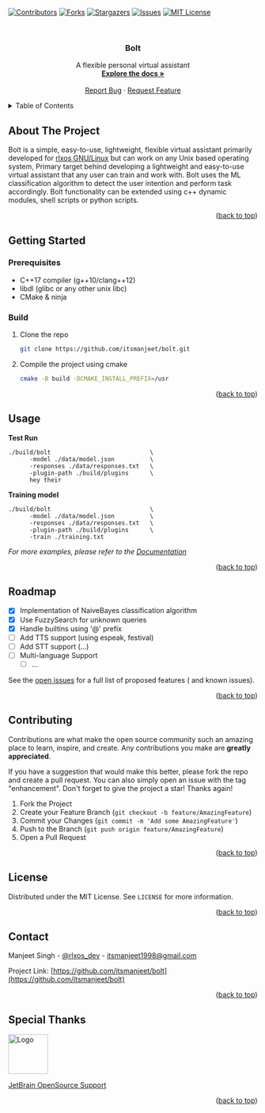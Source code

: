 <!-- Improved compatibility of back to top link: See: https://github.com/itsmanjeet/bolt/pull/73 -->
<a name="readme-top"></a>
<!--
*** Thanks for checking out the Best-README-Template. If you have a suggestion
*** that would make this better, please fork the repo and create a pull request
*** or simply open an issue with the tag "enhancement".
*** Don't forget to give the project a star!
*** Thanks again! Now go create something AMAZING! :D
-->



<!-- PROJECT SHIELDS -->
<!--
*** I'm using markdown "reference style" links for readability.
*** Reference links are enclosed in brackets [ ] instead of parentheses ( ).
*** See the bottom of this document for the declaration of the reference variables
*** for contributors-url, forks-url, etc. This is an optional, concise syntax you may use.
*** https://www.markdownguide.org/basic-syntax/#reference-style-links
-->
[![Contributors][contributors-shield]][contributors-url]
[![Forks][forks-shield]][forks-url]
[![Stargazers][stars-shield]][stars-url]
[![Issues][issues-shield]][issues-url]
[![MIT License][license-shield]][license-url]


<!-- PROJECT LOGO -->
<br />
<div align="center">
<h3 align="center">Bolt</h3>

  <p align="center">
    A flexible personal virtual assistant
    <br />
    <a href="https://github.com/itsmanjeet/bolt"><strong>Explore the docs »</strong></a>
    <br />
    <br />
    <a href="https://github.com/itsmanjeet/bolt/issues">Report Bug</a>
    ·
    <a href="https://github.com/itsmanjeet/bolt/issues">Request Feature</a>
  </p>
</div>



<!-- TABLE OF CONTENTS -->
<details>
  <summary>Table of Contents</summary>
  <ol>
    <li>
      <a href="#about-the-project">About The Project</a>
      <ul>
        <li><a href="#built-with">Built With</a></li>
      </ul>
    </li>
    <li>
      <a href="#getting-started">Getting Started</a>
      <ul>
        <li><a href="#prerequisites">Prerequisites</a></li>
        <li><a href="#installation">Installation</a></li>
      </ul>
    </li>
    <li><a href="#usage">Usage</a></li>
    <li><a href="#roadmap">Roadmap</a></li>
    <li><a href="#contributing">Contributing</a></li>
    <li><a href="#license">License</a></li>
    <li><a href="#contact">Contact</a></li>
    <li><a href="#acknowledgments">Acknowledgments</a></li>
  </ol>
</details>



<!-- ABOUT THE PROJECT -->

## About The Project

Bolt is a simple, easy-to-use, lightweight, flexible virtual assistant primarily developed
for [rlxos GNU/Linux](https://rlxos.dev) but can work on any Unix based operating system, Primary target behind
developing a lightweight and easy-to-use virtual assistant that any user can train and work with. Bolt uses the ML
classification algorithm to detect the user intention and perform task accordingly. Bolt functionality can be extended
using c++ dynamic modules, shell scripts or python scripts.

<p align="right">(<a href="#readme-top">back to top</a>)</p>


<!-- GETTING STARTED -->

## Getting Started

### Prerequisites

* C++17 compiler (g++10/clang++12)
* libdl (glibc or any other unix libc)
* CMake & ninja

### Build

1. Clone the repo
   ```sh
   git clone https://github.com/itsmanjeet/bolt.git
   ```
2. Compile the project using cmake
   ```sh
   cmake -B build -DCMAKE_INSTALL_PREFIX=/usr
   ```

<p align="right">(<a href="#readme-top">back to top</a>)</p>



<!-- USAGE EXAMPLES -->

## Usage

**Test Run**
```shell
./build/bolt                            \
      -model ./data/model.json          \
      -responses ./data/responses.txt   \
      -plugin-path ./build/plugins      \
      hey their

```

**Training model**
```shell
./build/bolt                            \
      -model ./data/model.json          \
      -responses ./data/responses.txt   \
      -plugin-path ./build/plugins      \
      -train ./training.txt

```


_For more examples, please refer to the [Documentation](https://bolt.rlxos.dev)_

<p align="right">(<a href="#readme-top">back to top</a>)</p>


<!-- ROADMAP -->

## Roadmap

- [x] Implementation of NaiveBayes classification algorithm
- [x] Use FuzzySearch for unknown queries
- [x] Handle builtins using '@' prefix
- [ ] Add TTS support (using espeak, festival)
- [ ] Add STT support (...)
- [ ] Multi-language Support
    - [ ] ...

See the [open issues](https://github.com/itsmanjeet/bolt/issues) for a full list of proposed features (
and known issues).

<p align="right">(<a href="#readme-top">back to top</a>)</p>



<!-- CONTRIBUTING -->

## Contributing

Contributions are what make the open source community such an amazing place to learn, inspire, and create. Any
contributions you make are **greatly appreciated**.

If you have a suggestion that would make this better, please fork the repo and create a pull request. You can also
simply open an issue with the tag "enhancement".
Don't forget to give the project a star! Thanks again!

1. Fork the Project
2. Create your Feature Branch (`git checkout -b feature/AmazingFeature`)
3. Commit your Changes (`git commit -m 'Add some AmazingFeature'`)
4. Push to the Branch (`git push origin feature/AmazingFeature`)
5. Open a Pull Request

<p align="right">(<a href="#readme-top">back to top</a>)</p>



<!-- LICENSE -->

## License

Distributed under the MIT License. See `LICENSE` for more information.

<p align="right">(<a href="#readme-top">back to top</a>)</p>



<!-- CONTACT -->

## Contact

Manjeet Singh - [@rlxos_dev](https://twitter.com/rlxos_dev) - itsmanjeet1998@gmail.com

Project Link: [https://github.com/itsmanjeet/bolt](https://github.com/itsmanjeet/bolt)

<p align="right">(<a href="#readme-top">back to top</a>)</p>


<!-- ACKNOWLEDGMENTS -->

## Special Thanks

<img src="https://resources.jetbrains.com/storage/products/company/brand/logos/jb_beam.png" alt="Logo" width="80" height="80">

[JetBrain OpenSource Support](https://jb.gg/OpenSourceSupport)

<p align="right">(<a href="#readme-top">back to top</a>)</p>



<!-- MARKDOWN LINKS & IMAGES -->
<!-- https://www.markdownguide.org/basic-syntax/#reference-style-links -->

[contributors-shield]: https://img.shields.io/github/contributors/itsmanjeet/bolt.svg?style=for-the-badge

[contributors-url]: https://github.com/itsmanjeet/bolt/graphs/contributors

[forks-shield]: https://img.shields.io/github/forks/itsmanjeet/bolt.svg?style=for-the-badge

[forks-url]: https://github.com/itsmanjeet/bolt/network/members

[stars-shield]: https://img.shields.io/github/stars/itsmanjeet/bolt.svg?style=for-the-badge

[stars-url]: https://github.com/itsmanjeet/bolt/stargazers

[issues-shield]: https://img.shields.io/github/issues/itsmanjeet/bolt.svg?style=for-the-badge

[issues-url]: https://github.com/itsmanjeet/bolt/issues

[license-shield]: https://img.shields.io/github/license/itsmanjeet/bolt.svg?style=for-the-badge

[license-url]: https://github.com/itsmanjeet/bolt/blob/master/LICENSE.txt
